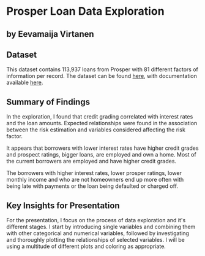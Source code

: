 # Prosper Loan Data Exploration
## by Eevamaija Virtanen


## Dataset

This dataset contains 113,937 loans from Prosper with 81 different factors of information per record. The dataset can be found [here](https://www.google.com/url?q=https://s3.amazonaws.com/udacity-hosted-downloads/ud651/prosperLoanData.csv&sa=D&ust=1554486256021000),
with documentation available [here](https://www.google.com/url?q=https://docs.google.com/spreadsheet/ccc?key%3D0AllIqIyvWZdadDd5NTlqZ1pBMHlsUjdrOTZHaVBuSlE%26usp%3Dsharing&sa=D&ust=1554486256024000).

## Summary of Findings

In the exploration, I found that credit grading correlated with interest rates and the loan amounts. Expected relationships were found in the association between the risk estimation and variables considered affecting the risk factor.

It appears that borrowers with lower interest rates have higher credit grades and prospect ratings, bigger loans, are employed and own a home. Most of the current borrowers are employed and have higher credit grades.

The borrowers with higher interest rates, lower prosper ratings, lower monthly income and who are not homeowners end up more often with being late with payments or the loan being defaulted or charged off.

## Key Insights for Presentation

For the presentation, I focus on the process of data exploration and it's different stages. I start by introducing single variables and combining them with other categorical and numerical variables, followed by investigating and thoroughly plotting the relationships of selected variables. I will be using a multitude of different plots and coloring as appropriate.
